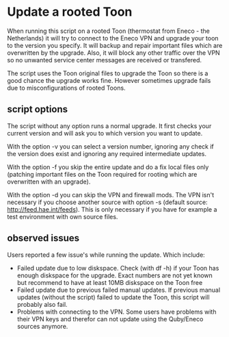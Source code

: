 # Update a rooted Toon 

When running this script on a rooted Toon (thermostat from Eneco - the Netherlands) it will try to connect to the Eneco VPN and upgrade your toon to the version you specify.
It will backup and repair important files which are overwritten by the upgrade. Also, it will block any other traffic over the VPN so no unwanted service center messages are received or transfered.

The script uses the Toon original files to upgrade the Toon so there is a good chance the upgrade works fine. However sometimes upgrade fails due to misconfigurations of rooted Toons.

## script options

The script without any option runs a normal upgrade. It first checks your current version and will ask you to which version you want to update.

With the option -v you can select a version number, ignoring any check if the version does exist and ignoring any required intermediate updates.

With the option -f you skip the entire update and do a fix local files only (patching important files on the Toon required for rooting which are overwritten with an upgrade).

With the option -d you can skip the VPN and firewall mods. The VPN isn't necessary if you choose another source with option -s (default source: http://feed.hae.int/feeds). This is only necessary if you have for example a test environment with own source files.

## observed issues

Users reported a few issue's while running the update. Which include:

- Failed update due to low diskspace. Check (with df -h) if your Toon has enough diskspace for the upgrade. Exact numbers are not yet known but recommend to have at least 10MB diskspace on the Toon free
- Failed update due to previous failed manual updates. If previous manual updates (without the script) failed to update the Toon, this script will probably also fail.
- Problems with connecting to the VPN. Some users have problems with their VPN keys and therefor can not update using the Quby/Eneco sources anymore.

